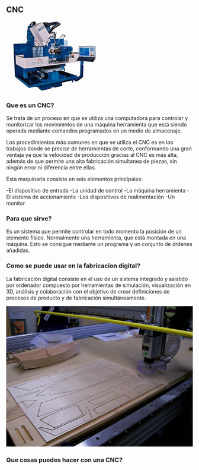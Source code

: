 ## CNC

![CNC](https://github.com/aRnAu1012/2-trimestre-/blob/main/CNC.png)

### Que es un CNC?

Se trata de un proceso en que se utiliza una computadora para controlar y monitorizar los movimientos de una máquina herramienta que está siendo operada mediante comandos programados en un medio de almacenaje.

Los procedimientos más comunes en que se utiliza el CNC es en los trabajos donde se precise de herramientas de corte, conformando una gran ventaja ya que la velocidad de producción gracias al CNC es más alta, además de que permite una alta fabricación simultanea de piezas, sin ningún error ni diferencia entre ellas.

Esta maquinaria consiste en seis elementos principales:

-El dispositivo de entrada
-La unidad de control
-La máquina herramienta
-El sistema de accionamiento
-Los dispositivos de realimentación
-Un monitor



### Para que sirve?

Es un sistema que permite controlar en todo momento la posición de un elemento físico. Normalmente una herramienta, que está montada en una máquina. Esto se consigue mediante un programa y un conjunto de órdenes añadidas.



### Como se puede usar en la fabricacion digital?

La fabricación digital consiste en el uso de un sistema integrado y asistido por ordenador compuesto por herramientas de simulación, visualización en 3D, análisis y colaboración con el objetivo de crear definiciones de procesos de producto y de fabricación simultáneamente.

![Fabricacion Digital](https://github.com/aRnAu1012/2-trimestre-/blob/main/img7.jpg)






### Que cosas puedes hacer con una CNC?
